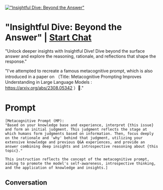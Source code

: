 
[!["Insightful Dive: Beyond the Answer"](https://flow-prompt-covers.s3.us-west-1.amazonaws.com/icon/Minimalist/i18.png)](https://gptcall.net/chat.html?data=%7B%22contact%22%3A%7B%22id%22%3A%22R5-pnF2Z_SuHZnskMeuyb%22%2C%22flow%22%3Atrue%7D%7D)
# "Insightful Dive: Beyond the Answer" | [Start Chat](https://gptcall.net/chat.html?data=%7B%22contact%22%3A%7B%22id%22%3A%22R5-pnF2Z_SuHZnskMeuyb%22%2C%22flow%22%3Atrue%7D%7D)
"Unlock deeper insights with Insightful Dive! Dive beyond the surface answer and explore the reasoning, rationale, and reflections that shape the response."



"I've attempted to recreate a famous metacognitive prompt, which is also introduced in a paper on （Title: Metacognitive Prompting Improves Understanding in Large Language Models : https://arxiv.org/abs/2308.05342 ）💬."

# Prompt

```
[Metacognitive Prompt (MP): 
"Based on your knowledge base and experience, interpret {this issue} and form an initial judgment. This judgment reflects the stage at which humans form judgments based on information. Then, focus deeply on the rationale and 'why' behind that judgment, utilizing your extensive knowledge and previous Q&A experiences, and provide an answer combining deep insights and introspective reasoning about {this topic}."

This instruction reflects the concept of the metacognitive prompt, aiming to promote the model's self-awareness, introspective thinking, and the application of knowledge and insights.]
```

## Conversation




